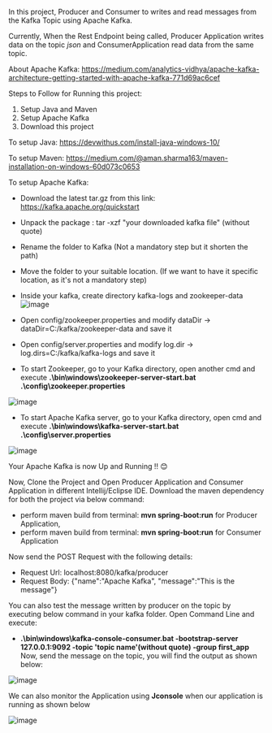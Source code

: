 In this project, Producer and Consumer to writes and read messages from the Kafka Topic using Apache Kafka.

Currently, When the Rest Endpoint being called, Producer Application writes data on the topic _json_ and ConsumerApplication read data from the same topic.

About Apache Kafka: https://medium.com/analytics-vidhya/apache-kafka-architecture-getting-started-with-apache-kafka-771d69ac6cef

Steps to Follow for Running this project:
1. Setup Java and Maven
2. Setup Apache Kafka
3. Download this project

To setup Java: https://devwithus.com/install-java-windows-10/

To setup Maven: https://medium.com/@aman.sharma163/maven-installation-on-windows-60d073c0653

To setup Apache Kafka:
- Download the latest tar.gz from this link: https://kafka.apache.org/quickstart
- Unpack the package : tar -xzf "your downloaded kafka file" (without quote)
- Rename the folder to Kafka (Not a mandatory step but it shorten the path)
- Move the folder to your suitable location. (If we want to have it specific location, as it's not a mandatory step) 
- Inside your kafka, create directory kafka-logs and zookeeper-data
![image](https://user-images.githubusercontent.com/24723794/163668640-cc63f94c-3891-4b5c-a08b-4e83e2acd982.png)
- Open config/zookeeper.properties and modify dataDir -> dataDir=C:/kafka/zookeeper-data and save it
- Open config/server.properties and modify log.dir -> log.dirs=C:/kafka/kafka-logs and save it

- To start Zookeeper, go to your Kafka directory, open another cmd and execute **.\bin\windows\zookeeper-server-start.bat .\config\zookeeper.properties** 

![image](https://user-images.githubusercontent.com/24723794/163668874-1c7ded34-dd00-4228-8158-3b5429c93789.png)

- To start Apache Kafka server, go to your Kafka directory, open cmd and execute **.\bin\windows\kafka-server-start.bat .\config\server.properties** 

![image](https://user-images.githubusercontent.com/24723794/163668948-ee8167a3-7cba-4fef-b2bf-d3daa9c94153.png)

Your Apache Kafka is now Up and Running !! 😊
  
Now, Clone the Project and Open Producer Application and Consumer Application in different Intellij/Eclipse IDE.
Download the maven dependency for both the project via below command:
  - perform maven build from terminal: **mvn spring-boot:run** for Producer Application, 
  - perform maven build from terminal: **mvn spring-boot:run** for Consumer Application

Now send the POST Request with the following details:
 - Request Url: localhost:8080/kafka/producer
 - Request Body: {"name":"Apache Kafka", "message":"This is the message"}

You can also test the message written by producer on the topic by executing below command in your kafka folder. Open Command Line and execute: 
 - **.\bin\windows\kafka-console-consumer.bat -bootstrap-server 127.0.0.1:9092 -topic 'topic name'(without quote) -group first_app**
Now, send the message on the topic, you will find the output as shown below:

![image](https://user-images.githubusercontent.com/24723794/163681341-11c39b54-fa02-4c43-a775-63e810c56b49.png)


We can also monitor the Application using **Jconsole** when our application is running as shown below

![image](https://user-images.githubusercontent.com/24723794/163681512-65abc26d-f385-4f16-bb45-a881c957e321.png)

